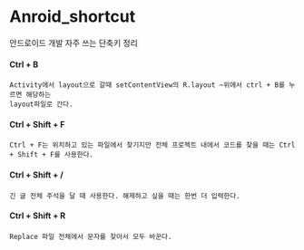 # Anroid_shortcut
안드로이드 개발 자주 쓰는 단축키 정리

#### Ctrl + B
```
Activity에서 layout으로 갈때 setContentView의 R.layout ~위에서 ctrl + B를 누르면 해당하는
layout파일로 간다.
```

#### Ctrl + Shift + F
```
Ctrl + F는 위치하고 있는 파일에서 찾기지만 전체 프로젝트 내에서 코드를 찾을 때는 Ctrl + Shift + F를 사용한다.
```

#### Ctrl + Shift + /
```
긴 글 전체 주석을 달 때 사용한다. 해제하고 싶을 때는 한번 더 입력한다.
```

#### Ctrl + Shift + R
```
Replace 파일 전체에서 문자를 찾아서 모두 바꾼다.
```

